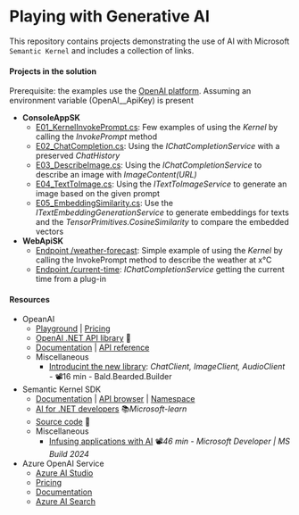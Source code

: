 # Playing with Generative AI
This repository contains projects demonstrating the use of AI with Microsoft `Semantic Kernel` and includes a collection of links.

#### Projects in the solution

Prerequisite: the examples use the [OpenAI platform](https://platform.openai.com/api-keys). Assuming an environment variable (OpenAI__ApiKey) is present

- **ConsoleAppSK**
  - [E01_KernelInvokePrompt.cs](ConsoleAppSK/Examples/E01_KernelInvokePrompt.cs): Few examples of using the *Kernel* by calling the *InvokePrompt* method
  - [E02_ChatCompletion.cs](ConsoleAppSK/Examples/E02_ChatCompletion.cs): Using the *IChatCompletionService* with a preserved *ChatHistory*
  - [E03_DescribeImage.cs](ConsoleAppSK/Examples/E03_DescribeImage.cs): Using the *IChatCompletionService* to describe an image with *ImageContent(URL)*
  - [E04_TextToImage.cs](ConsoleAppSK/Examples/E04_TextToImage.cs): Using the *ITextToImageService* to generate an image based on the given prompt
  - [E05_EmbeddingSimilarity.cs](ConsoleAppSK/Examples/E05_EmbeddingSimilarity.cs): Use the *ITextEmbeddingGenerationService* to generate embeddings for texts and the *TensorPrimitives.CosineSimilarity* to compare the embedded vectors
- **WebApiSK**
  - [Endpoint /weather-forecast](WebApiSK/Endpoints/WeatherForecastEndpoints.cs): Simple example of using the *Kernel* by calling the InvokePrompt method to describe the weather at x°C
  - [Endpoint /current-time](WebApiSK/Endpoints/CurrentTimeEndpoints.cs): *IChatCompletionService* getting the current time from a plug-in

#### Resources

- OpeanAI
  - [Playground](https://platform.openai.com/playground) | [Pricing](https://openai.com/api/pricing)
  - [OpenAI .NET API library](https://github.com/openai/openai-dotnet) 👤
  - [Documentation](https://platform.openai.com/docs/overview) | [API reference](https://platform.openai.com/docs/api-reference/introduction)
  - Miscellaneous
    - [Introducint the new library](https://youtu.be/BKeaojX45w0): *ChatClient, ImageClient, AudioClient* - 📽️16 min - Bald.Bearded.Builder
- Semantic Kernel SDK
  - [Documentation](https://learn.microsoft.com/en-us/semantic-kernel/overview) | [API browser](https://learn.microsoft.com/en-us/dotnet/api/?view=semantic-kernel-dotnet) | [Namespace](https://learn.microsoft.com/en-us/dotnet/api/microsoft.semantickernel)
  - [AI for .NET developers](https://learn.microsoft.com/en-us/dotnet/ai) 📚*Microsoft-learn*
  - [Source code](https://github.com/microsoft/semantic-kernel) 👤
  - Miscellaneous
    - [Infusing applications with AI](https://youtu.be/jrNfKeGSuCg) 📽️*46 min - Microsoft Developer | MS Build 2024*
- Azure OpenAI Service
  - [Azure AI Studio](https://ai.azure.com)
  - [Pricing](https://azure.microsoft.com/en-us/pricing/details/cognitive-services/openai-service)
  - [Documentation](https://learn.microsoft.com/en-us/azure/ai-services/openai/overview)
  - [Azure AI Search](https://learn.microsoft.com/en-us/azure/search/search-what-is-azure-search)
